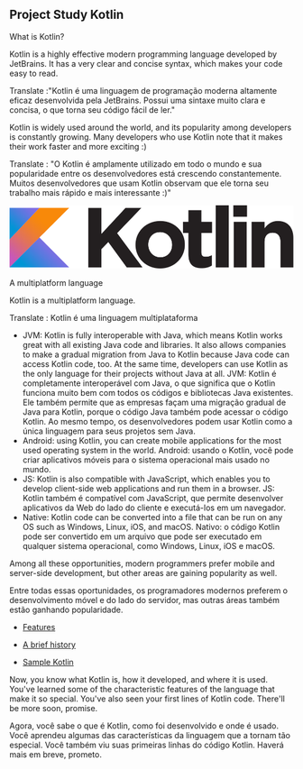 ## Project Study Kotlin

What is Kotlin?

Kotlin is a highly effective modern programming language developed by JetBrains. It has a very clear and concise syntax, which makes your code easy to read.

Translate :"Kotlin é uma linguagem de programação moderna altamente eficaz desenvolvida pela JetBrains. Possui uma sintaxe muito clara e concisa, o que torna seu código fácil de ler."

Kotlin is widely used around the world, and its popularity among developers is constantly growing. Many developers who use Kotlin note that it makes their work faster and more exciting :)


Translate :
"O Kotlin é amplamente utilizado em todo o mundo e sua popularidade entre os desenvolvedores está crescendo constantemente. Muitos desenvolvedores que usam Kotlin observam que ele torna seu trabalho mais rápido e mais interessante :)"

![Kotlin Logo](./src/main/resources/images/kotlin-logo.svg)


A multiplatform language

Kotlin is a multiplatform language.

Translate : Kotlin é uma linguagem multiplataforma

* JVM: Kotlin is fully interoperable with Java, which means Kotlin works great with all existing Java code and libraries. It also allows companies to make a gradual migration from Java to Kotlin because Java code can access Kotlin code, too. At the same time, developers can use Kotlin as the only language for their projects without Java at all.
  JVM: Kotlin é completamente interoperável com Java, o que significa que o Kotlin funciona muito bem com todos os códigos e bibliotecas Java existentes. Ele também permite que as empresas façam uma migração gradual de Java para Kotlin, porque o código Java também pode acessar o código Kotlin. Ao mesmo tempo, os desenvolvedores podem usar Kotlin como a única linguagem para seus projetos sem Java.
* Android: using Kotlin, you can create mobile applications for the most used operating system in the world.
  Android: usando o Kotlin, você pode criar aplicativos móveis para o sistema operacional mais usado no mundo.
* JS: Kotlin is also compatible with JavaScript, which enables you to develop client-side web applications and run them in a browser.
  JS: Kotlin também é compatível com JavaScript, que permite desenvolver aplicativos da Web do lado do cliente e executá-los em um navegador.
* Native: Kotlin code can be converted into a file that can be run on any OS such as Windows, Linux, iOS, and macOS.
  Nativo: o código Kotlin pode ser convertido em um arquivo que pode ser executado em qualquer sistema operacional, como Windows, Linux, iOS e macOS.

Among all these opportunities, modern programmers prefer mobile and server-side development, but other areas are gaining popularity as well.

Entre todas essas oportunidades, os programadores modernos preferem o desenvolvimento móvel e do lado do servidor, mas outras áreas também estão ganhando popularidade.

* [Features](Features.md)

* [A brief history](brief-history.md)

* [Sample Kotlin](sample-kotlin.md)
  
Now, you know what Kotlin is, how it developed, and where it is used. You've learned some of the characteristic features of the language that make it so special. You've also seen your first lines of Kotlin code. There'll be more soon, promise.

Agora, você sabe o que é Kotlin, como foi desenvolvido e onde é usado. Você aprendeu algumas das características da linguagem que a tornam tão especial. Você também viu suas primeiras linhas do código Kotlin. Haverá mais em breve, prometo.